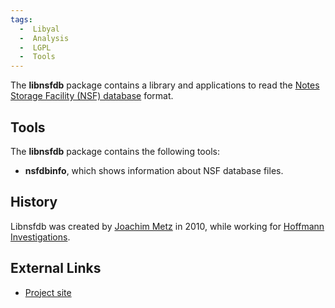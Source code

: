 ```yaml
---
tags:
  -  Libyal
  -  Analysis
  -  LGPL
  -  Tools
---
```

The **libnsfdb** package contains a library and applications to read the
[Notes Storage Facility (NSF)
database](notes_storage_facility_(nsf).md) format.

## Tools

The **libnsfdb** package contains the following tools:

- **nsfdbinfo**, which shows information about NSF database files.

## History

Libnsfdb was created by [Joachim Metz](joachim_metz.md) in 2010,
while working for [Hoffmann Investigations](http://en.hoffmannbv.nl/).

## External Links

- [Project site](https://github.com/libyal/libnsfdb/)

